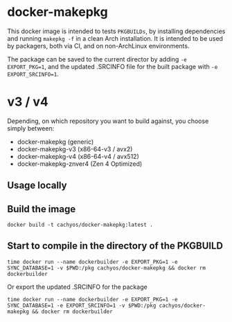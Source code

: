 docker-makepkg
==============


This docker image is intended to tests `PKGBUILDs`, by installing dependencies
and running `makepkg -f` in a clean Arch installation. It is intended to be
used by packagers, both via CI, and on non-ArchLinux environments.

The package can be saved to the current director by adding `-e EXPORT_PKG=1`,
and the updated .SRCINFO file for the built package with `-e EXPORT_SRCINFO=1`.

# v3 / v4

Depending, on which repository you want to build against, you choose simply between:
- docker-makepkg (generic)
- docker-makepkg-v3 (x86-64-v3 / avx2)
- docker-makepkg-v4 (x86-64-v4 / avx512)
- docker-makepkg-znver4 (Zen 4 Optimized)

Usage locally
-------------

## Build the image
```
docker build -t cachyos/docker-makepkg:latest .
```

## Start to compile in the directory of the PKGBUILD
```
time docker run --name dockerbuilder -e EXPORT_PKG=1 -e SYNC_DATABASE=1 -v $PWD:/pkg cachyos/docker-makepkg && docker rm dockerbuilder
```

Or export the updated .SRCINFO for the package

```
time docker run --name dockerbuilder -e EXPORT_PKG=1 -e SYNC_DATABASE=1 -e EXPORT_SRCINFO=1 -v $PWD:/pkg cachyos/docker-makepkg && docker rm dockerbuilder
```
